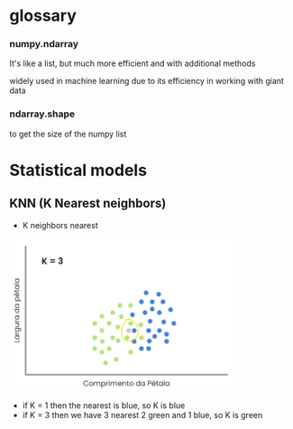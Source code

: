 # glossary

### numpy.ndarray

It's like a list, but much more efficient and with additional methods

widely used in machine learning due to its efficiency in working with giant data

### ndarray.shape

to get the size of the numpy list


# Statistical models

## KNN (K Nearest neighbors)
- K neighbors nearest

<img src="images/knn.png" alt="drawing" width="400"/>

- if K = 1 then the nearest is blue, so K is blue
- if K = 3 then we have 3 nearest 2 green and 1 blue, so K is green

